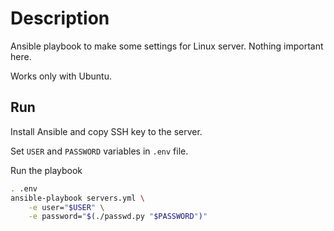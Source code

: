 # Description

Ansible playbook to make some settings for Linux server. Nothing important here.

Works only with Ubuntu.

## Run

Install Ansible and copy SSH key to the server.

Set `USER` and `PASSWORD` variables in `.env` file.

Run the playbook
```sh
. .env
ansible-playbook servers.yml \
    -e user="$USER" \
    -e password="$(./passwd.py "$PASSWORD")"
```
